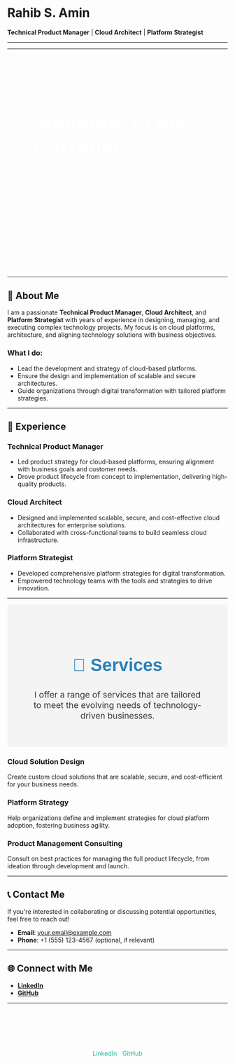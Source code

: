 # Rahib S. Amin
**Technical Product Manager** | **Cloud Architect** | **Platform Strategist**

---
---

<!-- Background Image for the About Section -->
<div style="background-image: url('https://images.unsplash.com/photo-1564866657-4d95b7c9e7e1'); background-size: cover; background-position: center; color: white; padding: 60px;">
    <h1 style="font-family: 'Arial', sans-serif; font-size: 3rem;">Welcome to My Portfolio</h1>
    <p style="font-size: 1.2rem; max-width: 800px; text-align: center;">With a focus on innovative cloud solutions and strategic technology platforms, I specialize in delivering products that drive business growth. Below, you can find details about my background, experience, and the services I offer.</p>
</div>

---

## 🌟 About Me
I am a passionate **Technical Product Manager**, **Cloud Architect**, and **Platform Strategist** with years of experience in designing, managing, and executing complex technology projects. My focus is on cloud platforms, architecture, and aligning technology solutions with business objectives.

### What I do:
- Lead the development and strategy of cloud-based platforms.
- Ensure the design and implementation of scalable and secure architectures.
- Guide organizations through digital transformation with tailored platform strategies.

---

## 💼 Experience
### **Technical Product Manager**
- Led product strategy for cloud-based platforms, ensuring alignment with business goals and customer needs.
- Drove product lifecycle from concept to implementation, delivering high-quality products.

### **Cloud Architect**
- Designed and implemented scalable, secure, and cost-effective cloud architectures for enterprise solutions.
- Collaborated with cross-functional teams to build seamless cloud infrastructure.

### **Platform Strategist**
- Developed comprehensive platform strategies for digital transformation.
- Empowered technology teams with the tools and strategies to drive innovation.

---

<!-- Background Image for Services Section -->
<div style="background-color: #f4f4f4; color: #333; padding: 60px;">
    <h2 style="font-family: 'Arial', sans-serif; color: #2980B9; font-size: 2.5rem; text-align: center;">🚀 Services</h2>
    <p style="text-align: center; font-size: 1.2rem; max-width: 800px; margin: 0 auto;">I offer a range of services that are tailored to meet the evolving needs of technology-driven businesses.</p>
</div>

### **Cloud Solution Design**
Create custom cloud solutions that are scalable, secure, and cost-efficient for your business needs.

### **Platform Strategy**
Help organizations define and implement strategies for cloud platform adoption, fostering business agility.

### **Product Management Consulting**
Consult on best practices for managing the full product lifecycle, from ideation through development and launch.

---

## 📞 Contact Me
If you're interested in collaborating or discussing potential opportunities, feel free to reach out!

- **Email**: [your.email@example.com](mailto:your.email@example.com)
- **Phone**: +1 (555) 123-4567 (optional, if relevant)

---

## 🌐 Connect with Me
- [**LinkedIn**](https://www.linkedin.com/in/yourprofile)
- [**GitHub**](https://github.com/yourprofile)

---

<!-- Footer with background image -->
<div style="background-image: url('https://images.unsplash.com/photo-1521747116042-5a4e221f6d6c'); background-size: cover; background-position: center; color: white; padding: 40px;">
    <p style="text-align: center; font-size: 1rem;">© 2025 **Your Name**. All rights reserved.</p>
    <p style="text-align: center;">
        <a href="https://www.linkedin.com/in/yourprofile" style="color: #1ABC9C; text-decoration: none;">LinkedIn</a> | 
        <a href="https://github.com/yourprofile" style="color: #1ABC9C; text-decoration: none;">GitHub</a>
    </p>
</div>
